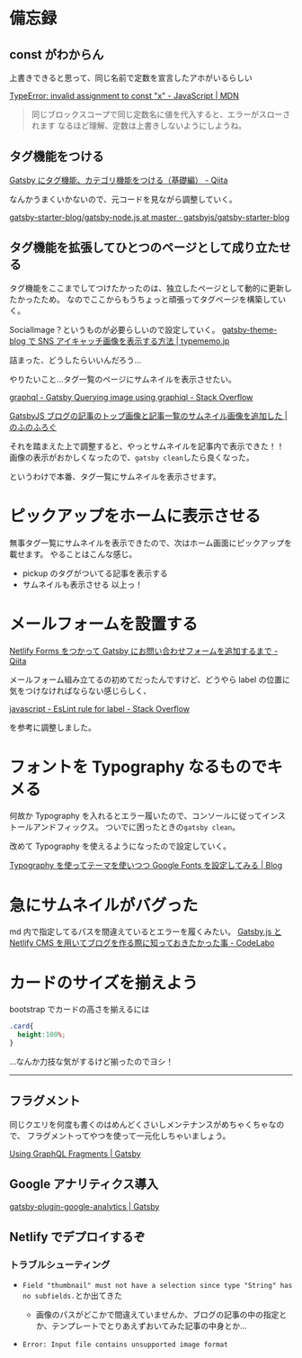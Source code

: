 # 備忘録

## const がわからん

上書きできると思って、同じ名前で定数を宣言したアホがいるらしい

[TypeError: invalid assignment to const "x" \- JavaScript \| MDN](https://developer.mozilla.org/ja/docs/Web/JavaScript/Reference/Errors/Invalid_const_assignment)

> 同じブロックスコープで同じ定数名に値を代入すると、エラーがスローされます
> なるほど理解、定数は上書きしないようにしようね。

## タグ機能をつける

[Gatsby にタグ機能、カテゴリ機能をつける（基礎編） \- Qiita](https://qiita.com/yoshiki-0428/items/71d80713ffc264cf40f1#3-%E3%82%BF%E3%82%B0%E3%83%9A%E3%83%BC%E3%82%B8%E3%83%86%E3%83%B3%E3%83%97%E3%83%AC%E3%83%BC%E3%83%88%E3%82%92%E4%BD%9C%E6%88%90%E3%81%99%E3%82%8Btagtag)

なんかうまくいかないので、元コードを見ながら調整していく。

[gatsby\-starter\-blog/gatsby\-node\.js at master · gatsbyjs/gatsby\-starter\-blog](https://github.com/gatsbyjs/gatsby-starter-blog/blob/master/gatsby-node.js)

## タグ機能を拡張してひとつのページとして成り立たせる

タグ機能をここまでしてつけたかったのは、独立したページとして動的に更新したかったため。
なのでここからもうちょっと頑張ってタグページを構築していく。

SocialImage？というものが必要らしいので設定していく。
[gatsby\-theme\-blog で SNS アイキャッチ画像を表示する方法 \| typememo\.jp](https://typememo.jp/tech/gatsby-theme-blog-how-to-enable-social-image/)

詰まった、どうしたらいいんだろう…

やりたいこと…タグ一覧のページにサムネイルを表示させたい。

[graphql \- Gatsby Querying image using graphiql \- Stack Overflow](https://stackoverflow.com/questions/62263308/gatsby-querying-image-using-graphiql)

[GatsbyJS ブログの記事のトップ画像と記事一覧のサムネイル画像を追加した \| のふのふろぐ](https://rpf-noblog.com/2020-05-10/gatsby-hero/)

それを踏まえた上で調整すると、やっとサムネイルを記事内で表示できた！！
画像の表示がおかしくなったので、`gatsby clean`したら良くなった。

というわけで本番、タグ一覧にサムネイルを表示させます。

# ピックアップをホームに表示させる

無事タグ一覧にサムネイルを表示できたので、次はホーム画面にピックアップを載せます。
やることはこんな感じ。

- pickup のタグがついてる記事を表示する
- サムネイルも表示させる
  以上っ！

# メールフォームを設置する

[Netlify Forms をつかって Gatsby にお問い合わせフォームを追加するまで \- Qiita](https://qiita.com/hiropy0123/items/2e8d14ea66b78ab64847)

メールフォーム組み立てるの初めてだったんですけど、どうやら label の位置に気をつけなければならない感じらしく、

[javascript \- EsLint rule for label \- Stack Overflow](https://stackoverflow.com/questions/54446655/eslint-rule-for-label)

を参考に調整しました。

# フォントを Typography なるものでキメる

何故か Typography を入れるとエラー履いたので、コンソールに従ってインストールアンドフィックス。
ついでに困ったときの`gatsby clean`。

改めて Typography を使えるようになったので設定していく。

[Typography を使ってテーマを使いつつ Google Fonts を設定してみる \| Blog](https://dotgirl.net/2020/02/12/typography-google-fonts/)

# 急にサムネイルがバグった

md 内で指定してるパスを間違えているとエラーを履くみたい。
[Gatsby\.js と Netlify CMS を用いてブログを作る際に知っておきたかった事 \- CodeLabo](https://codelabo.com/posts/20200329163855)

# カードのサイズを揃えよう

bootstrap でカードの高さを揃えるには

```css:title=style.css
.card{
  height:100%;
}
```

…なんか力技な気がするけど揃ったのでヨシ！

---

## フラグメント

同じクエリを何度も書くのはめんどくさいしメンテナンスがめちゃくちゃなので、
フラグメントってやつを使って一元化しちゃいましょう。

[Using GraphQL Fragments \| Gatsby](https://www.gatsbyjs.com/docs/reference/graphql-data-layer/using-graphql-fragments/)

## Google アナリティクス導入

[gatsby\-plugin\-google\-analytics \| Gatsby](https://www.gatsbyjs.com/plugins/gatsby-plugin-google-analytics/#make-sure-plugin-and-script-are-loaded-first)

## Netlify でデプロイするぞ

### トラブルシューティング

- `Field "thumbnail" must not have a selection since type "String" has no subfields.`とか出てきた

  - 画像のパスがどこかで間違えていませんか、ブログの記事の中の指定とか、テンプレートでとりあえずおいてみた記事の中身とか…

- `Error: Input file contains unsupported image format`

